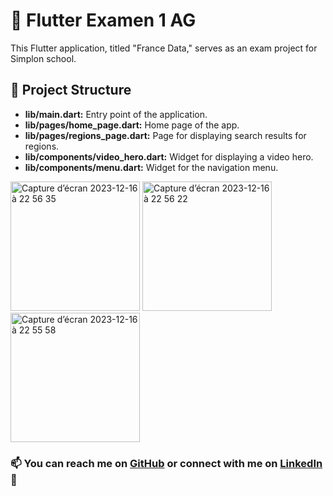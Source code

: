 # 🚀 Flutter Examen 1 AG

This Flutter application, titled "France Data," serves as an exam project for Simplon school.

## 🚀 Project Structure

- **lib/main.dart:** Entry point of the application.
- **lib/pages/home_page.dart:** Home page of the app.
- **lib/pages/regions_page.dart:** Page for displaying search results for regions.
- **lib/components/video_hero.dart:** Widget for displaying a video hero.
- **lib/components/menu.dart:** Widget for the navigation menu.


<img width="207" alt="Capture d’écran 2023-12-16 à 22 56 35" src="https://github.com/AnneGicquel/flutter_examen1_AG/assets/42805876/b5cf1424-eab8-4dd9-9cd4-2afe259de3b4">
<img width="207" alt="Capture d’écran 2023-12-16 à 22 56 22" src="https://github.com/AnneGicquel/flutter_examen1_AG/assets/42805876/d988edde-9191-4d7d-aa9d-6374f6324edd">
<img width="207" alt="Capture d’écran 2023-12-16 à 22 55 58" src="https://github.com/AnneGicquel/flutter_examen1_AG/assets/42805876/83b96ff0-5ba7-4e03-80d1-efdd352642c2">

### 📫 You can reach me on [GitHub](https://github.com/AnneGicquel/) or connect with me on [LinkedIn](https://www.linkedin.com/in/anne-gicquel-paris)🚀
